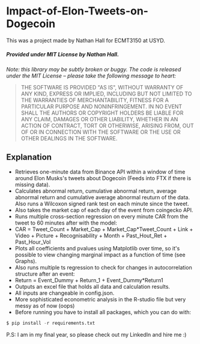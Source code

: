 # Impact-of-Elon-Tweets-on-Dogecoin

This was a project made by Nathan Hall for ECMT3150 at USYD.

##### Provided under MIT License by Nathan Hall.
*Note: this library may be subtly broken or buggy. The code is released under
the MIT License – please take the following message to heart:*
> THE SOFTWARE IS PROVIDED "AS IS", WITHOUT WARRANTY OF ANY KIND, EXPRESS OR
IMPLIED, INCLUDING BUT NOT LIMITED TO THE WARRANTIES OF MERCHANTABILITY, FITNESS
FOR A PARTICULAR PURPOSE AND NONINFRINGEMENT. IN NO EVENT SHALL THE AUTHORS OR
COPYRIGHT HOLDERS BE LIABLE FOR ANY CLAIM, DAMAGES OR OTHER LIABILITY, WHETHER
IN AN ACTION OF CONTRACT, TORT OR OTHERWISE, ARISING FROM, OUT OF OR IN
CONNECTION WITH THE SOFTWARE OR THE USE OR OTHER DEALINGS IN THE SOFTWARE.

## Explanation
- Retrieves one-minute data from Binance API within a window of time around Elon Musks's tweets about Dogecoin (Feeds into FTX if there is missing data). 
- Calculates abnormal return, cumulative abnormal return, average abnormal return and cumulative average abnormal reuturn of the data. Also runs a Wilcoxon signed rank test on each minute since the tweet.
- Also takes the market cap of each day of the event from coingecko API.
- Runs multiple cross-section regression on every minute CAR from the tweet to 60 minutes after with the model:
- CAR = Tweet_Count + Market_Cap + Market_Cap*Tweet_Count + Link + Video + Picture + Recognisability + Month + Past_Hout_Ret + Past_Hour_Vol
- Plots all coefficients and pvalues using Matplotlib over time, so it's possible to view changing marginal impact as a function of time (see Graphs).
- Also runs multiple ts regression to check for changes in autocorrelation structure after an event:
- Return = Event_Dummy + Return_1 + Event_Dummy*Return1
- Outputs an excel file that holds all data and calculation results.
- All inputs are changeable in config.json.
- More sophisticated econometric analysis in the R-studio file but very messy as of now (oops)
- Before running you have to install all packages, which you can do with:

```python
$ pip install -r requirements.txt
```

P.S: I am in my final year, so please check out my LinkedIn and hire me :)
